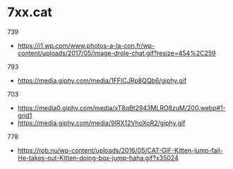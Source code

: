 # 7xx.cat

739
- https://i1.wp.com/www.photos-a-la-con.fr/wp-content/uploads/2017/05/image-drole-chat.gif?resize=454%2C259

793
- https://media.giphy.com/media/1FFICJRp8QQb6/giphy.gif

703
- https://media0.giphy.com/media/xT8qBt2943MLRO8zuM/200.webp#1-grid1
- https://media.giphy.com/media/9IRX12VhoXoR2/giphy.gif

778
- https://rob.nu/wp-content/uploads/2016/05/CAT-GIF-Kitten-jump-fail-He-takes-out-Kitten-doing-box-jump-haha.gif?x35024
